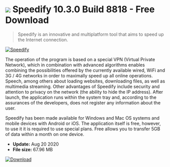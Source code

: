 # ![](https://cdn.softexe.net/static/icon/9/speedify-8253.png) Speedify 10.3.0 Build 8818 - Free Download

> Speedify is an innovative and multiplatform tool that aims to speed up the Internet connection.

[![Speedify](https://gallery.dpcdn.pl/imgc/Tools/87156/g_-_420x350_1.5_-_x3734d29a-7e8f-40fb-9342-78228474e3b5.png)](https://softexe.net/win/internet/other/speedify:hbec.html)

The operation of the program is based on a special VPN (Virtual Private Network), which in combination with advanced algorithms enables combining the possibilities offered by the currently available wired, WiFi and 3G / 4G networks in order to maximally speed up all online operations. Speech, among others about loading websites, downloading files, as well as multimedia streaming. Other advantages of Speedify include security and attention to privacy on the network (the ability to hide the IP address). After launch, the application runs within the system tray and, according to the assurances of the developers, does not register any information about the user.
 
 Speedify has been made available for Windows and Mac OS systems and mobile devices with Android or iOS. The application itself is free, however, to use it it is required to use special plans. Free allows you to transfer 5GB of data within a month on one device.


- **Update:** Aug 20 2020
- **File size:** 67.96 MB

[![Download](https://cdn.softexe.net/static/img/download.png)](https://softexe.net/win/internet/other/speedify:hbec.html)

